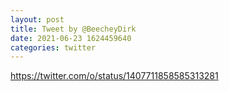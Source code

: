 ```yaml
--- 
layout: post 
title: Tweet by @BeecheyDirk 
date: 2021-06-23 1624459640 
categories: twitter 
--- 
```

https://twitter.com/o/status/1407711858585313281